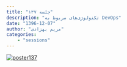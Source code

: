 ```yaml
---
title: "جلسه ۱۳۷"
description: "تکنولوژی‌های مربوط به DevOps"
date: "1396-12-07"
author: "مریم بهزادی"
categories:
    - "sessions"
---
```

[![poster137](../../img/posters/poster137.jpg)](../../img/poster137.jpg)


